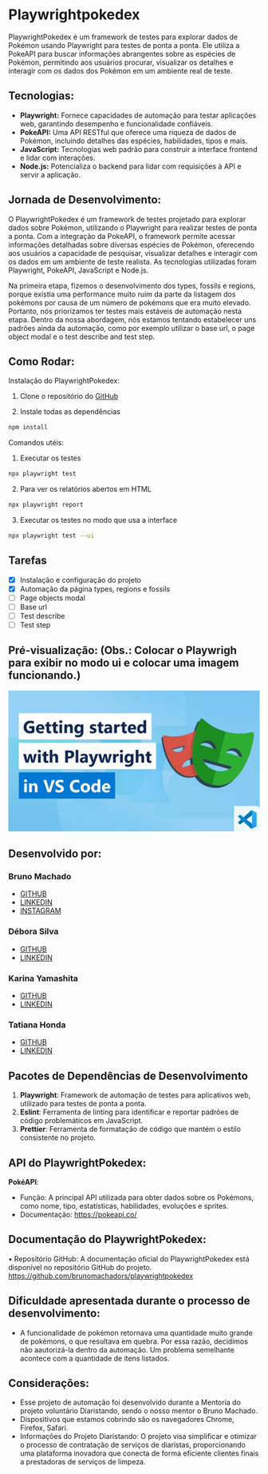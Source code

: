 # Playwrightpokedex

PlaywrightPokedex é um framework de testes para explorar dados de Pokémon usando Playwright para testes de ponta a ponta. Ele utiliza a PokeAPI para buscar informações abrangentes sobre as espécies de Pokémon, permitindo aos usuários procurar, visualizar os detalhes e interagir com os dados dos Pokémon em um ambiente real de teste.

## Tecnologias:

- **Playwright:** Fornece capacidades de automação para testar aplicações web, garantindo desempenho e funcionalidade confiáveis.
- **PokeAPI:** Uma API RESTful que oferece uma riqueza de dados de Pokémon, incluindo detalhes das espécies, habilidades, tipos e mais.
- **JavaScript:** Tecnologias web padrão para construir a interface frontend e lidar com interações.
- **Node.js:** Potencializa o backend para lidar com requisições à API e servir a aplicação.
  
## Jornada de Desenvolvimento:

O PlaywrightPokedex é um framework de testes projetado para explorar dados sobre Pokémon, utilizando o Playwright para realizar testes de ponta a ponta. Com a integração da PokeAPI, o framework permite acessar informações detalhadas sobre diversas espécies de Pokémon, oferecendo aos usuários a capacidade de pesquisar, visualizar detalhes e interagir com os dados em um ambiente de teste realista.
As tecnologias utilizadas foram Playwright, PokeAPI, JavaScript e Node.js.

Na primeira etapa, fizemos o desenvolvimento dos types, fossils e regions, porque existia uma performance muito ruim da parte da listagem dos pokémons por causa de um número de pokémons que era muito elevado. Portanto, nós priorizamos ter testes mais estáveis de automação nesta etapa. Dentro da nossa abordagem, nós estamos tentando estabelecer uns padrões ainda da automação, como por exemplo utilizar o base url, o page object modal e o test describe and test step.

## Como Rodar:

Instalação do PlaywrightPokedex:
1. Clone o repositório do [GitHub](https://github.com/brunomachadors/playwrightpokedex)

2. Instale todas as dependências
```bash
npm install
```

Comandos utéis:
1. Executar os testes 
```bash
npx playwright test
```
2. Para ver os relatórios abertos em HTML 
```bash
npx playwright report
```
3. Executar os testes no modo que usa a interface
```bash   
npx playwright test --ui
```

## Tarefas

- [x] Instalação e configuração do projeto 
- [x] Automação da página types, regions e fossils
- [ ] Page objects modal
- [ ] Base url
- [ ] Test describe 
- [ ] Test step

## Pré-visualização: (**Obs.: Colocar o Playwrigh para exibir no modo ui e colocar uma imagem funcionando.**)
![PlaywrightPokedex](PlaywrightPokedex.png)


## Desenvolvido por:

### **Bruno Machado**

- [GITHUB](https://github.com/brunomachadors)
- [LINKEDIN](https://www.linkedin.com/in/brunomrs/)
- [INSTAGRAM](https://www.instagram.com/brunomachadors/)

### **Débora Silva**

- [GITHUB](https://github.com/deborasilva2)
- [LINKEDIN](https://www.linkedin.com/in/debora1silva2/)

### **Karina Yamashita**

- [GITHUB](https://github.com/KarinaYamashita)
- [LINKEDIN](https://www.linkedin.com/in/karina-yamashita-b82b626b/)

### **Tatiana Honda**

- [GITHUB](https://github.com/TatianaHonda58)
- [LINKEDIN](https://www.linkedin.com/in/tatiana-honda/)

## Pacotes de Dependências de Desenvolvimento

1. **Playwright**: Framework de automação de testes para aplicativos web, utilizado para testes de ponta a ponta.
2. **Eslint**: Ferramenta de linting para identificar e reportar padrões de código problemáticos em JavaScript.
3. **Prettier**: Ferramenta de formatação de código que mantém o estilo consistente no projeto.

## API do PlaywrightPokedex: 

**PokéAPI**:
- Função: A principal API utilizada para obter dados sobre os Pokémons, como nome, tipo, estatísticas, habilidades, evoluções e sprites.
- Documentação: https://pokeapi.co/

## Documentação do PlaywrightPokedex:
• Repositório GitHub: A documentação oficial do PlaywrightPokedex está disponível no repositório GitHub do projeto. 
https://github.com/brunomachadors/playwrightpokedex

## Dificuldade apresentada durante o processo de desenvolvimento:

- A funcionalidade de pokémon retornava uma quantidade muito grande de pokémons, o que resultava em quebra. Por essa razão, decidimos não aautorizá-la dentro da automação. Um problema semelhante acontece com a quantidade de itens listados.

## Considerações:
- Esse projeto de automação foi desenvolvido durante a Mentoria do projeto voluntário Diaristando, sendo o nosso mentor o Bruno Machado.
- Dispositivos que estamos cobrindo são os navegadores Chrome, Firefox, Safari.
- Informações do Projeto Diaristando: O projeto visa simplificar e otimizar o processo de contratação de serviços de diaristas, proporcionando uma plataforma inovadora que conecta de forma eficiente clientes finais a prestadoras de serviços de limpeza.
